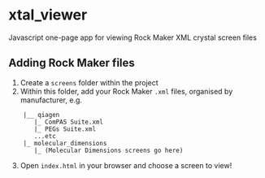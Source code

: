 # xtal_viewer

Javascript one-page app for viewing Rock Maker XML crystal screen files

## Adding Rock Maker files

1. Create a `screens` folder within the project
2. Within this folder, add your Rock Maker `.xml` files, organised by manufacturer, e.g.
```
    |__ qiagen
       |_ ComPAS Suite.xml
       |_ PEGs Suite.xml
       ...etc
    |_ molecular_dimensions
       |_ (Molecular Dimensions screens go here)
```
       
3. Open `index.html` in your browser and choose a screen to view!
